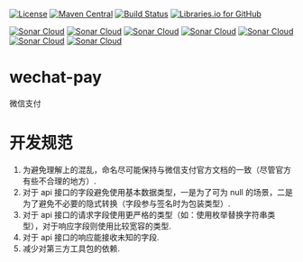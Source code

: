 [![License](https://img.shields.io/badge/License-Apache%202.0-blue.svg)](https://opensource.org/licenses/Apache-2.0)
[![Maven Central](https://maven-badges.herokuapp.com/maven-central/cn.javaer/wechat-pay/badge.svg)](https://maven-badges.herokuapp.com/maven-central/cn.javaer/wechat-pay)
[![Build Status](https://travis-ci.org/cn-src/wechat-pay.svg?branch=master)](https://travis-ci.org/cn-src/wechat-pay)
[![Libraries.io for GitHub](https://img.shields.io/librariesio/github/cn-src/wechat-pay.svg)](https://libraries.io/github/cn-src/wechat-pay)

[![Sonar Cloud](https://sonarcloud.io/api/project_badges/measure?project=cn.javaer.wechat%3Awechat-pay-parent&metric=alert_status)](https://sonarcloud.io/dashboard?id=cn.javaer.wechat%3Awechat-pay-parent)
[![Sonar Cloud](https://sonarcloud.io/api/project_badges/measure?project=cn.javaer.wechat%3Awechat-pay-parent&metric=sqale_rating)](https://sonarcloud.io/dashboard?id=cn.javaer.wechat%3Awechat-pay-parent)
[![Sonar Cloud](https://sonarcloud.io/api/project_badges/measure?project=cn.javaer.wechat%3Awechat-pay-parent&metric=coverage)](https://sonarcloud.io/dashboard?id=cn.javaer.wechat%3Awechat-pay-parent)
[![Sonar Cloud](https://sonarcloud.io/api/project_badges/measure?project=cn.javaer.wechat%3Awechat-pay-parent&metric=bugs)](https://sonarcloud.io/dashboard?id=cn.javaer.wechat%3Awechat-pay-parent)
[![Sonar Cloud](https://sonarcloud.io/api/project_badges/measure?project=cn.javaer.wechat%3Awechat-pay-parent&metric=code_smells)](https://sonarcloud.io/dashboard?id=cn.javaer.wechat%3Awechat-pay-parent)
[![Sonar Cloud](https://sonarcloud.io/api/project_badges/measure?project=cn.javaer.wechat%3Awechat-pay-parent&metric=vulnerabilities)](https://sonarcloud.io/dashboard?id=cn.javaer.wechat%3Awechat-pay-parent)
[![Sonar Cloud](https://sonarcloud.io/api/project_badges/measure?project=cn.javaer.wechat%3Awechat-pay-parent&metric=ncloc)](https://sonarcloud.io/dashboard?id=cn.javaer.wechat%3Awechat-pay-parent)

# wechat-pay
微信支付

# 开发规范
1. 为避免理解上的混乱，命名尽可能保持与微信支付官方文档的一致（尽管官方有些不合理的地方）.
2. 对于 api 接口的字段避免使用基本数据类型，一是为了可为 null 的场景，二是为了避免不必要的隐式转换（字段参与签名时为包装类型）.
3. 对于 api 接口的请求字段使用更严格的类型（如：使用枚举替换字符串类型），对于响应字段则使用比较宽容的类型.
4. 对于 api 接口的响应能接收未知的字段.
5. 减少对第三方工具包的依赖.
